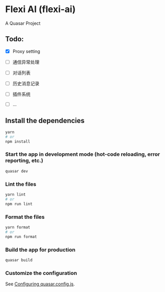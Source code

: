 # Flexi AI (flexi-ai)

A Quasar Project

## Todo:
- [x] Proxy setting
- [ ] 通信异常处理
- [ ] 对话列表
- [ ] 历史消息记录
- [ ] 插件系统
- [ ] ...


## Install the dependencies
```bash
yarn
# or
npm install
```

### Start the app in development mode (hot-code reloading, error reporting, etc.)
```bash
quasar dev
```


### Lint the files
```bash
yarn lint
# or
npm run lint
```


### Format the files
```bash
yarn format
# or
npm run format
```



### Build the app for production
```bash
quasar build
```

### Customize the configuration
See [Configuring quasar.config.js](https://v2.quasar.dev/quasar-cli-vite/quasar-config-js).
